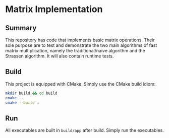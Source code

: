 # Matrix Implementation

## Summary

This repository has code that implements basic matrix operations. Their sole purpose are to test and demonstrate the two main algorithms of fast matrix multiplication, namely the traditional/naive algorithm and the Strassen algorithm. It will also contain runtime tests.

## Build

This project is equipped with CMake. Simply use the CMake build idiom:

```Bash
mkdir build && cd build
cmake ..
cmake --build .
```

## Run

All executables are built in `build/app` after build. Simply run the executables.
